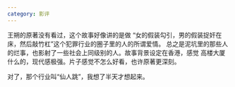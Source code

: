 ```yaml
---
category: 影评
---
```

王朔的原著没有看过，这个故事好像讲的是做
“女的假装勾引，男的假装捉奸在床，然后敲竹杠”这个犯罪行业的圈子里的人的所谓爱情。
总之是泥坑里的那些人的烂事，也影射了一些社会上同级别的人。故事背景设定在香港，感觉
高楼大厦什么的，现代感极强。片子感觉不怎么好看，也许原著更深刻。

对了，那个行业叫“仙人跳”，我想了半天才想起来。
